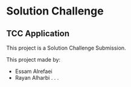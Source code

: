 # Solution Challenge 



## TCC Application 

This project is a Solution Challenge Submission.

This project made by:

- Essam Alrefaei
- Rayan Alharbi
.
.
.

